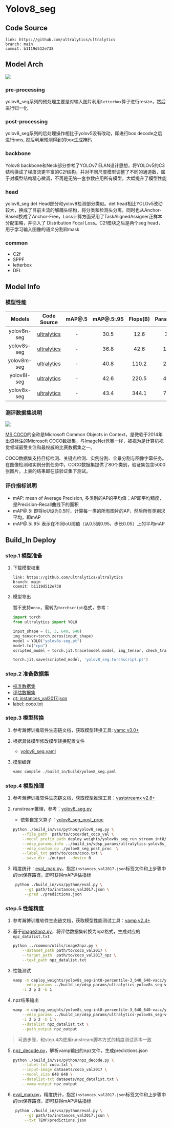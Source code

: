 
# Yolov8_seg

## Code Source
```
link: https://github.com/ultralytics/ultralytics
branch: main
commit: b1119d512e738
```

## Model Arch


![](../../../images/cv/segmentation/yolov8_seg/yolov8-seg.png)

### pre-processing

yolov8_seg系列的预处理主要是对输入图片利用`letterbox`算子进行resize，然后进行归一化

### post-processing

yolov8_seg系列的后处理操作相比于yolov5没有改动，即进行box decode之后进行nms, 然后利用预测得到的box生成掩码

### backbone

Yolov8 backbone和Neck部分参考了YOLOv7 ELAN设计思想，将YOLOv5的C3结构换成了梯度流更丰富的C2f结构，并对不同尺度模型调整了不同的通道数，属于对模型结构精心微调，不再是无脑一套参数应用所有模型，大幅提升了模型性能

### head

yolov8_seg det Head部分和yolov8检测部分类似。det head相比YOLOv5改动较大，换成了目前主流的解耦头结构，将分类和检测头分离，同时也从Anchor-Based换成了Anchor-Free，Loss计算方面采用了TaskAlignedAssigner正样本分配策略，并引入了 Distribution Focal Loss。C2f模块之后是两个seg head， 用于学习输入图像的语义分割和mask

### common

- C2f
- SPPF
- letterbox
- DFL

## Model Info

### 模型性能

| Models  | Code Source | mAP@.5 | mAP@.5:.95 | Flops(B) | Params(M) | Shapes |
| :---: | :--: | :--: | :--: | :---: | :----: | :--------: |
| yolov8n-seg |[ultralytics](https://github.com/ultralytics/ultralytics)|   -   |   30.5   |   12.6    |    3.4    |        640    |
| yolov8s-seg |[ultralytics](https://github.com/ultralytics/ultralytics)|   -   |   36.8   |   42.6    |    11.8   |        640    |
| yolov8m-seg |[ultralytics](https://github.com/ultralytics/ultralytics)|   -   |   40.8   |   110.2    |    27.3    |        640    |
| yolov8l-seg |[ultralytics](https://github.com/ultralytics/ultralytics)|   -   |   42.6   |   220.5    |    46.0    |        640    |
| yolov8x-seg |[ultralytics](https://github.com/ultralytics/ultralytics)|   -   |   43.4   |  344.1   |    71.8    |        640    |

### 测评数据集说明

![](../../../images/dataset/coco.png)

[MS COCO](https://cocodataset.org/#download)的全称是Microsoft Common Objects in Context，是微软于2014年出资标注的Microsoft COCO数据集，与ImageNet竞赛一样，被视为是计算机视觉领域最受关注和最权威的比赛数据集之一。 

COCO数据集支持目标检测、关键点检测、实例分割、全景分割与图像字幕任务。在图像检测和实例分割任务中，COCO数据集提供了80个类别，验证集包含5000张图片，上表的结果即在该验证集下测试。

### 评价指标说明

- mAP: mean of Average Precision, 多类别的AP的平均值；AP即平均精度，是Precision-Recall曲线下的面积
- mAP@.5: 即将IoU设为0.5时，计算每一类的所有图片的AP，然后所有类别求平均，即mAP
- mAP@.5:.95: 表示在不同IoU阈值（从0.5到0.95，步长0.05）上的平均mAP

## Build_In Deploy
### step.1 模型准备

1. 下载模型权重
    ```
    link: https://github.com/ultralytics/ultralytics
    branch: main
    commit: b1119d512e738
    ```

2. 模型导出

    暂不支持`onnx`，需转为`torchscript`格式，参考：

    ```python
    import torch
    from ultralytics import YOLO

    input_shape = (1, 3, 640, 640)
    img_tensor=torch.zeros(input_shape)
    model = YOLO("yolov8s-seg.pt")
    model.to("cpu")
    scripted_model = torch.jit.trace(model.model, img_tensor, check_trace=False).eval()

    torch.jit.save(scripted_model, 'yolov8_seg.torchscript.pt')
    ```


### step.2 准备数据集
- [校准数据集](http://images.cocodataset.org/zips/val2017.zip)
- [评估数据集](http://images.cocodataset.org/zips/val2017.zip)
- [gt: instances_val2017.json](http://images.cocodataset.org/annotations/annotations_trainval2017.zip)
- [label: coco.txt](../../detection/common/label/coco.txt)


### step.3 模型转换
1. 参考瀚博训推软件生态链文档，获取模型转换工具: [vamc v3.0+](../../../docs/vastai_software.md)
2. 根据具体模型修改模型转换配置文件
    - [yolov8_seg.yaml](./build_in/build/yolov8_seg.yaml)


3. 模型编译
    ```bash
    vamc compile ./build_in/build/yolov8_seg.yaml
    ```

### step.4 模型推理
1. 参考瀚博训推软件生态链文档，获取模型推理工具：[vaststreamx v2.8+](../../../docs/vastai_software.md)
2. runstream推理，参考：[yolov8_seg.py](./build_in/vsx/python/yolov8_seg.py)
    - 依赖自定义算子：[yolov8_seg_post_proc](./build_in/vsx/python/yolov8_seg_post_proc)

    ```bash
    python ./build_in/vsx/python/yolov8_seg.py \
        --file_path  path/to/coco/det_coco_val \
        --model_prefix_path deploy_weights/yolov8s_seg_run_stream_int8/mod \
        --vdsp_params_info ../build_in/vdsp_params/ultralytics-yolov8s_seg-vdsp_params.json \
        --vdsp_custom_op ./yolov8_seg_post_proc  \
        --label_txt path/to/coco/coco.txt \
        --save_dir ./output --device 0
    ```

3. 精度统计：[eval_map.py](./build_in/vsx/python/eval.py)，指定`instances_val2017.json`标签文件和上步骤中的txt保存路径，即可获得mAP评估指标
   ```bash
    python ./build_in/vsx/python/eval.py \
        --gt path/to/instances_val2017.json \
        --pred ./predictions.json
   ```

### step.5 性能精度
1. 参考瀚博训推软件生态链文档，获取模型性能测试工具：[vamp v2.4+](../../../docs/vastai_software.md)

2. 基于[image2npz.py](../common/utils/image2npz.py)，将评估数据集转换为npz格式，生成对应的`npz_datalist.txt`
    ```bash
    python ../common/utils/image2npz.py \
        --dataset_path path/to/coco_val2017 \
        --target_path  path/to/coco_val2017_npz \
        --text_path npz_datalist.txt
    ```
3. 性能测试
    ```bash
    vamp -m deploy_weights/yolov8s_seg-int8-percentile-3_640_640-vacc/yolov8s_seg \
        --vdsp_params ../build_in/vdsp_params/ultralytics-yolov8s_seg-vdsp_params.json \
        -i 2 p 2 -b 1
    ```
4. npz结果输出
    ```bash
    vamp -m deploy_weights/yolov8s_seg-int8-percentile-3_640_640-vacc/yolov8s_seg \
        --vdsp_params ../build_in/vdsp_params/ultralytics-yolov8s_seg-vdsp_params.json \
        -i 2 p 2 -b 1 \
        --datalist npz_datalist.txt \
        --path_output npz_output
    ```

> 可选步骤，和step.4内使用runstream脚本方式的精度测试基本一致

5. [npz_decode.py](./build_in/vsx/python/npz_decode.py)，解析vamp输出的npz文件，生成predictions.json
    ```bash
    python ./build_in/vsx/python/npz_decode.py \
        --label-txt coco.txt \
        --input-image datasets/coco_val2017 \
        --model_size 640 640 \
        --datalist-txt datasets/npz_datalist.txt \
        --vamp-output npz_output
    ```
6. [eval_map.py](./build_in/vsx/python/eval.py)，精度统计，指定`instances_val2017.json`标签文件和上步骤中的txt保存路径，即可获得mAP评估指标
   ```bash
    python ./build_in/vsx/python/eval.py \
        --gt path/to/instances_val2017.json \
        --txt TEMP/predictions.json
   ```